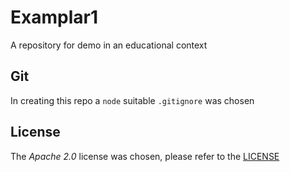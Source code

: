 # Examplar1
A repository for demo in an educational context

## Git

In creating this repo a `node` suitable `.gitignore` was chosen

## License

The *Apache 2.0* license was chosen, please refer to the
[LICENSE](https://github.com/nmliba/Examplar1/blob/main/LICENSE)
